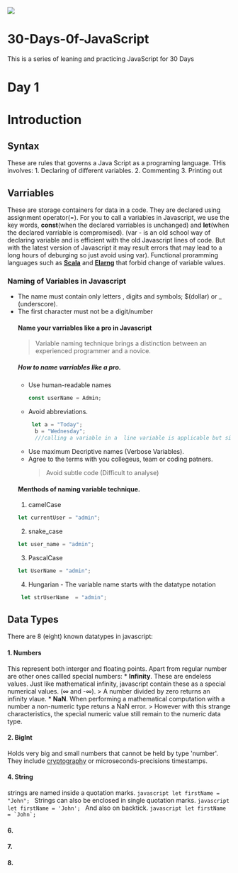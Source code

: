 ![](https://thumbs.dreamstime.com/b/javascript-gold-text-black-background-d-rendered-royalty-free-stock-picture-image-can-be-used-online-website-banner-87916218.jpg)
# 30-Days-0f-JavaScript
This is a series of leaning and practicing JavaScript for 30 Days
# Day 1
  # Introduction
  
   ## Syntax
  These are rules that governs a Java Script as a programing language. THis involves:
    1. Declaring of different variables.
    2. Commenting
    3. Printing out
   ## Varriables
  These are storage containers for data in a code.  They are declared using assignment operator(=). For you to call a variables in Javascript, we use the key words, **const**(when the declared varriables is unchanged) and **let**(when the declared varriable is compromised). (var -  is an old school way of declaring variable and is efficient with the old Javascript lines of code. But with the latest version of Javascript it may result errors that may lead to a long hours of deburging so just avoid using var).
  Functional proramming languages such as [**Scala**](https://www.scala-lang.org/) and [**Elarng**](https://www.erlang.org/) that forbid change of variable values.
   ### Naming of Variables in Javascript
   * The name must contain only letters , digits and symbols; $(dollar) or _ (underscore).
   * The first character must not be a digit/number
      #### Name your varriables like a pro in Javascript
      > Variable naming technique brings a distinction between an experienced programmer and a novice. 
        ##### How to name varriables like a pro.
        * Use human-readable names
           ```javascript
           const userName = Admin;
           ```
        * Avoid abbreviations.
           ```javascript
            let a = "Today";
             b = "Wednesday";
             ///calling a variable in a  line variable is applicable but since we want to code like a **pro**, we use different lines
            ```
        * Use maximum Decriptive names (Verbose Variables).
        * Agree to the terms with you collegeus, team or coding patners.
          > Avoid subtle code (Difficult to analyse)
        #### Menthods of naming variable technique.
        1. camelCase
        ```javascript
        let currentUser = "admin";
        ```
        2. snake_case
        ```javascript
        let user_name = "admin";
        ````
        3. PascalCase
        ```javascript
        let UserName = "admin";
        ```
        4. Hungarian - The variable name starts with the datatype notation
        ```javascript
         let strUserName  = "admin";        
        ```
       
     
      
      
   ## Data Types
   There are 8 (eight) known datatypes in javascript:
   #### 1. Numbers
   This represent both interger and floating points.
      Apart from regular number are other ones callled special numbers:
      * **Infinity**. These are endeless values. Just like mathematical infinity, javascript contain these as a special numerical values. (∞ and -∞).
        > A number divided by zero returns an infinity vlaue.
      * **NaN**. When performing a mathematical computation with a number a non-numeric type retuns a NaN error.
        > However with this strange characteristics, the special numeric value still remain to the numeric data type.
   #### 2. BigInt
   Holds very big and small numbers that cannot be held by type 'number'. They include [cryptography](https://en.wikipedia.org/wiki/Cryptography) or microseconds-precisions timestamps.
   #### 4. String
   strings are named inside a quotation marks. 
    ```javascript
      let firstName = "John";
    ```
    Strings can also be enclosed in single quotation marks.
    ```javascript
      let firstName = 'John';
    ```
    And also on backtick.
    ```javascript
      let firstName = `John`;
    ```
   #### 6. 
   #### 7. 
   #### 8. 
